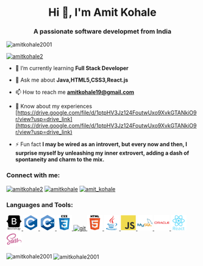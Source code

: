 <h1 align="center">Hi 👋, I'm Amit Kohale</h1>
<h3 align="center">A passionate software developmet from India</h3>

<p align="left"> <img src="https://komarev.com/ghpvc/?username=amitkohale2001&label=Profile%20views&color=0e75b6&style=flat" alt="amitkohale2001" /> </p>

<p align="left"> <a href="https://twitter.com/amitkohale2" target="blank"><img src="https://img.shields.io/twitter/follow/amitkohale2?logo=twitter&style=for-the-badge" alt="amitkohale2" /></a> </p>

- 🌱 I’m currently learning **Full Stack Developer**

- 💬 Ask me about **Java,HTML5,CSS3,React.js**

- 📫 How to reach me **amitkohale19@gmail.com**

- 📄 Know about my experiences [https://drive.google.com/file/d/1ptpHV3Jz124FoutwUxo9XvkGTANkiO9r/view?usp=drive_link](https://drive.google.com/file/d/1ptpHV3Jz124FoutwUxo9XvkGTANkiO9r/view?usp=drive_link)

- ⚡ Fun fact **I may be wired as an introvert, but every now and then, I surprise myself by unleashing my inner extrovert, adding a dash of spontaneity and charm to the mix.**

<h3 align="left">Connect with me:</h3>
<p align="left">
<a href="https://twitter.com/amitkohale2" target="blank"><img align="center" src="https://raw.githubusercontent.com/rahuldkjain/github-profile-readme-generator/master/src/images/icons/Social/twitter.svg" alt="amitkohale2" height="30" width="40" /></a>
<a href="https://linkedin.com/in/amitkohale" target="blank"><img align="center" src="https://raw.githubusercontent.com/rahuldkjain/github-profile-readme-generator/master/src/images/icons/Social/linked-in-alt.svg" alt="amitkohale" height="30" width="40" /></a>
<a href="https://instagram.com/amit_kohale" target="blank"><img align="center" src="https://raw.githubusercontent.com/rahuldkjain/github-profile-readme-generator/master/src/images/icons/Social/instagram.svg" alt="amit_kohale" height="30" width="40" /></a>
</p>

<h3 align="left">Languages and Tools:</h3>
<p align="left"> <a href="https://getbootstrap.com" target="_blank" rel="noreferrer"> <img src="https://raw.githubusercontent.com/devicons/devicon/master/icons/bootstrap/bootstrap-plain-wordmark.svg" alt="bootstrap" width="40" height="40"/> </a> <a href="https://www.cprogramming.com/" target="_blank" rel="noreferrer"> <img src="https://raw.githubusercontent.com/devicons/devicon/master/icons/c/c-original.svg" alt="c" width="40" height="40"/> </a> <a href="https://www.w3schools.com/cpp/" target="_blank" rel="noreferrer"> <img src="https://raw.githubusercontent.com/devicons/devicon/master/icons/cplusplus/cplusplus-original.svg" alt="cplusplus" width="40" height="40"/> </a> <a href="https://www.w3schools.com/css/" target="_blank" rel="noreferrer"> <img src="https://raw.githubusercontent.com/devicons/devicon/master/icons/css3/css3-original-wordmark.svg" alt="css3" width="40" height="40"/> </a> <a href="https://git-scm.com/" target="_blank" rel="noreferrer"> <img src="https://www.vectorlogo.zone/logos/git-scm/git-scm-icon.svg" alt="git" width="40" height="40"/> </a> <a href="https://www.w3.org/html/" target="_blank" rel="noreferrer"> <img src="https://raw.githubusercontent.com/devicons/devicon/master/icons/html5/html5-original-wordmark.svg" alt="html5" width="40" height="40"/> </a> <a href="https://www.java.com" target="_blank" rel="noreferrer"> <img src="https://raw.githubusercontent.com/devicons/devicon/master/icons/java/java-original.svg" alt="java" width="40" height="40"/> </a> <a href="https://developer.mozilla.org/en-US/docs/Web/JavaScript" target="_blank" rel="noreferrer"> <img src="https://raw.githubusercontent.com/devicons/devicon/master/icons/javascript/javascript-original.svg" alt="javascript" width="40" height="40"/> </a> <a href="https://www.mysql.com/" target="_blank" rel="noreferrer"> <img src="https://raw.githubusercontent.com/devicons/devicon/master/icons/mysql/mysql-original-wordmark.svg" alt="mysql" width="40" height="40"/> </a> <a href="https://www.oracle.com/" target="_blank" rel="noreferrer"> <img src="https://raw.githubusercontent.com/devicons/devicon/master/icons/oracle/oracle-original.svg" alt="oracle" width="40" height="40"/> </a> <a href="https://reactjs.org/" target="_blank" rel="noreferrer"> <img src="https://raw.githubusercontent.com/devicons/devicon/master/icons/react/react-original-wordmark.svg" alt="react" width="40" height="40"/> </a> <a href="https://sass-lang.com" target="_blank" rel="noreferrer"> <img src="https://raw.githubusercontent.com/devicons/devicon/master/icons/sass/sass-original.svg" alt="sass" width="40" height="40"/> </a> </p>

<p><img align="left" src="https://github-readme-stats.vercel.app/api/top-langs?username=amitkohale2001&show_icons=true&locale=en&layout=compact" alt="amitkohale2001" /></p>

<p>&nbsp;<img align="center" src="https://github-readme-stats.vercel.app/api?username=amitkohale2001&show_icons=true&locale=en" alt="amitkohale2001" /></p>
